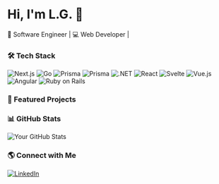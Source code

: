 # Hi, I'm L.G. 👋  
🚀 Software Engineer | 💻 Web Developer | 

### 🛠 Tech Stack  
![Next.js](https://img.shields.io/badge/Next.js-000000?style=for-the-badge&logo=nextdotjs) ![Go](https://img.shields.io/badge/Go-00ADD8?style=for-the-badge&logo=go) ![Prisma](https://img.shields.io/badge/Prisma-2D3748?style=for-the-badge&logo=prisma) ![Prisma](https://img.shields.io/badge/Prisma-2D3748?style=for-the-badge&logo=prisma) ![.NET](https://img.shields.io/badge/.NET-512BD4?style=for-the-badge&logo=dotnet&logoColor=white) ![React](https://img.shields.io/badge/React-61DAFB?style=for-the-badge&logo=react&logoColor=black) ![Svelte](https://img.shields.io/badge/Svelte-FF3E00?style=for-the-badge&logo=svelte&logoColor=white) ![Vue.js](https://img.shields.io/badge/Vue.js-4FC08D?style=for-the-badge&logo=vue.js&logoColor=white) ![Angular](https://img.shields.io/badge/Angular-DD0031?style=for-the-badge&logo=angular&logoColor=white) ![Ruby on Rails](https://img.shields.io/badge/Ruby_on_Rails-CC0000?style=for-the-badge&logo=rubyonrails&logoColor=white)  

### 📌 Featured Projects  

### 📊 GitHub Stats  
![Your GitHub Stats](https://github-readme-stats.vercel.app/api?username=L-G&show_icons=true&theme=dark)  

### 🌎 Connect with Me  
[![LinkedIn](https://img.shields.io/badge/LinkedIn-blue?style=for-the-badge&logo=linkedin)](https://www.linkedin.com/in/lukas-grinius-74394a175/)  
